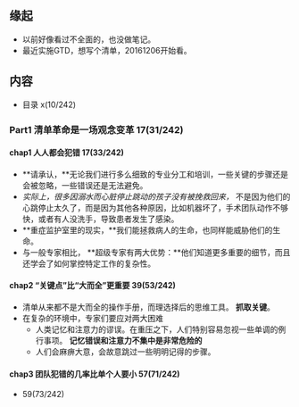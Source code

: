 ##  缘起
+ 以前好像看过不全面的，也没做笔记。
+ 最近实施GTD，想写个清单，20161206开始看。

##  内容
+ 目录 x(10/242)

###  Part1 清单革命是一场观念变革  17(31/242)
####  chap1 人人都会犯错 17(33/242)
+ **请承认，**无论我们进行多么细致的专业分工和培训，一些关键的步骤还是会被忽略，一些错误还是无法避免。
+ *实际上，很多因溺水而心脏停止跳动的孩子没有被挽救回来，* 不是因为他们的心跳停止太久了，而是因为其他各种原因，比如机器坏了，手术团队动作不够快，或者有人没洗手，导致患者发生了感染。
+ **重症监护室里的现实，**我们能拯救病人的生命，也同样能威胁他们的生命。
+ 与一般专家相比， **超级专家有两大优势：**他们知道更多重要的细节，而且还学会了如何掌控特定工作的复杂性。

####  chap2 “关键点”比“大而全”更重要  39(53/242)
+ 清单从来都不是大而全的操作手册，而理选择后的思维工具。 **抓取关键**。
+ 在复杂的环境中，专家们要应对两大困难
	+ 人类记忆和注意力的谬误。在重压之下，人们特别容易忽视一些单调的例行事项。 **记忆错误和注意力不集中是非常危险的**
	+ 人们会麻痹大意，会故意跳过一些明明记得的步骤。

####  chap3 团队犯错的几率比单个人要小  57(71/242)
+ 59(73/242)